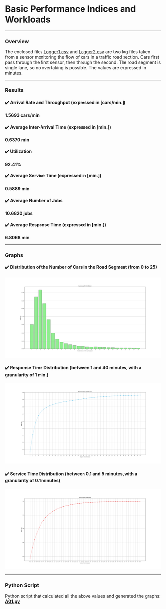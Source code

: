 # Basic Performance Indices and Workloads
___

### Overview
The enclosed files [Logger1.csv](Logger1.csv) and [Logger2.csv](Logger2.csv) are two log files taken from a sensor monitoring the flow of cars in a traffic road section. Cars first pass through the first sensor, then through the second. The road segment is single lane, so no overtaking is possible. The values are expressed in minutes.

---

### Results

#### ✔️ Arrival Rate and Throughput (expressed in [cars/min.])
**1.5693 cars/min**

#### ✔️ Average Inter-Arrival Time (expressed in [min.])
**0.6370 min**

#### ✔️ Utilization
**92.41%**

#### ✔️ Average Service Time (expressed in [min.])
**0.5889 min**

#### ✔️ Average Number of Jobs
**10.6820 jobs**

#### ✔️ Average Response Time (expressed in [min.])
**6.8068 min**

---

### Graphs

#### ✔️ Distribution of the Number of Cars in the Road Segment (from 0 to 25)
![Car Distribution](number_f_cars_distribution.png)

#### ✔️ Response Time Distribution (between 1 and 40 minutes, with a granularity of 1 min.)
![Response Time Distribution](response_time_distribution.png)

#### ✔️ Service Time Distribution (between 0.1 and 5 minutes, with a granularity of 0.1 minutes)
![Service Time Distribution](service_time_distribution.png)

---

### Python Script

Python script that calculated all the above values and generated the graphs: [**A01.py**](A01.py)
